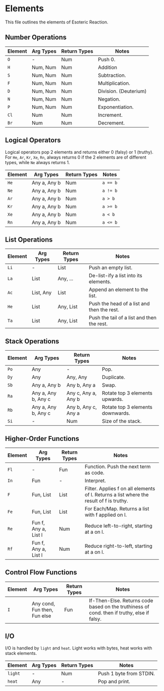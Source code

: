 # Elements

This file outlines the elements of Esoteric Reaction.

## Number Operations

Element  | Arg Types | Return Types | Notes
-|-|-|-
`O` | - | Num | Push 0.
`H` | Num, Num | Num | Addition
`S` | Num, Num | Num | Subtraction.
`F` | Num, Num | Num | Multiplication.
`D` | Num, Num | Num | Division. (Deuterium)
`N` | Num, Num | Num | Negation.
`P` | Num, Num | Num | Exponentiation.
`Cl` | Num | Num | Increment.
`Br` | Num | Num | Decrement.

## Logical Operators

Logical operators pop 2 elements and returns either 0 (falsy) or 1 (truthy).
For `He`, `Ar`, `Kr`, `Xe`, `Rn`, always returns 0 if the 2 elements are of different types, while `Ne` always returns 1.

Element  | Arg Types | Return Types | Notes
-|-|-|-
`He` | Any a, Any b | Num | `a == b`
`Ne` | Any a, Any b | Num | `a != b`
`Ar` | Any a, Any b | Num | `a > b`
`Kr` | Any a, Any b | Num | `a >= b`
`Xe` | Any a, Any b | Num | `a < b`
`Rn` | Any a, Any b | Num | `a <= b`

## List Operations

Element | Arg Types | Return Types | Notes
-|-|-|-
`Li` | - | List | Push an empty list.
`La` | List | Any, ... | De-list-ify a list into its elements.
`Ac` | List, Any | List | Append an element to the list.
`He` | List | Any, List | Push the head of a list and then the rest.
`Ta` | List | Any, List | Push the tail of a list and then the rest.

## Stack Operations

Element | Arg Types | Return Types | Notes
-|-|-|-
`Po` | Any | - | Pop.
`Dy` | Any | Any, Any | Duplicate.
`Sb` | Any a, Any b | Any b, Any a | Swap.
`Ra` | Any a, Any b, Any c | Any c, Any a, Any b | Rotate top 3 elements upwards.
`Rb` | Any a, Any b, Any c | Any b, Any c, Any a | Rotate top 3 elements downwards.
`Si` | - | Num | Size of the stack.

## Higher-Order Functions

Element | Arg Types | Return Types | Notes
-|-|-|-
`Fl` | - | Fun | Function. Push the next term as code.
`In` | Fun | - | Interpret.
`F` | Fun, List | List | Filter. Applies f on all elements of l. Returns a list where the result of f is truthy.
`Fe` | Fun, List | List | For Each/Map. Returns a list with f applied on l.
`Re` | Fun f, Any a, List l | Num | Reduce left-to-right, starting at a on l.
`Rf` | Fun f, Any a, List l | Num | Reduce right-to-left, starting at a on l.

## Control Flow Functions

Element | Arg Types | Return Types | Notes
-|-|-|-
`I` | Any cond, Fun then, Fun else | Fun | If-Then-Else. Returns code based on the truthiness of cond. then if truthy, else if falsy.

## I/O

I/O is handled by `light` and `heat`. Light works with bytes, heat works with stack elements.

Element | Arg Types | Return Types | Notes
-|-|-|-
`light` | - | Num | Push 1 byte from STDIN.
`heat` | Any | - | Pop and print.
